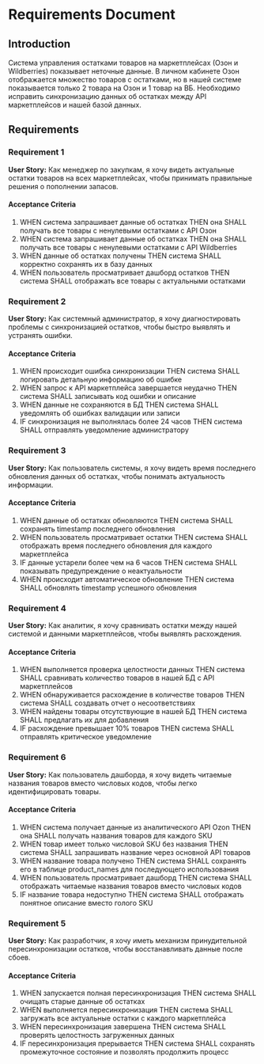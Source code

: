 # Requirements Document

## Introduction

Система управления остатками товаров на маркетплейсах (Озон и Wildberries) показывает неточные данные. В личном кабинете Озон отображается множество товаров с остатками, но в нашей системе показывается только 2 товара на Озон и 1 товар на ВБ. Необходимо исправить синхронизацию данных об остатках между API маркетплейсов и нашей базой данных.

## Requirements

### Requirement 1

**User Story:** Как менеджер по закупкам, я хочу видеть актуальные остатки товаров на всех маркетплейсах, чтобы принимать правильные решения о пополнении запасов.

#### Acceptance Criteria

1. WHEN система запрашивает данные об остатках THEN она SHALL получать все товары с ненулевыми остатками с API Озон
2. WHEN система запрашивает данные об остатках THEN она SHALL получать все товары с ненулевыми остатками с API Wildberries
3. WHEN данные об остатках получены THEN система SHALL корректно сохранять их в базу данных
4. WHEN пользователь просматривает дашборд остатков THEN система SHALL отображать все товары с актуальными остатками

### Requirement 2

**User Story:** Как системный администратор, я хочу диагностировать проблемы с синхронизацией остатков, чтобы быстро выявлять и устранять ошибки.

#### Acceptance Criteria

1. WHEN происходит ошибка синхронизации THEN система SHALL логировать детальную информацию об ошибке
2. WHEN запрос к API маркетплейса завершается неудачно THEN система SHALL записывать код ошибки и описание
3. WHEN данные не сохраняются в БД THEN система SHALL уведомлять об ошибках валидации или записи
4. IF синхронизация не выполнялась более 24 часов THEN система SHALL отправлять уведомление администратору

### Requirement 3

**User Story:** Как пользователь системы, я хочу видеть время последнего обновления данных об остатках, чтобы понимать актуальность информации.

#### Acceptance Criteria

1. WHEN данные об остатках обновляются THEN система SHALL сохранять timestamp последнего обновления
2. WHEN пользователь просматривает остатки THEN система SHALL отображать время последнего обновления для каждого маркетплейса
3. IF данные устарели более чем на 6 часов THEN система SHALL показывать предупреждение о неактуальности
4. WHEN происходит автоматическое обновление THEN система SHALL обновлять timestamp успешного обновления

### Requirement 4

**User Story:** Как аналитик, я хочу сравнивать остатки между нашей системой и данными маркетплейсов, чтобы выявлять расхождения.

#### Acceptance Criteria

1. WHEN выполняется проверка целостности данных THEN система SHALL сравнивать количество товаров в нашей БД с API маркетплейсов
2. WHEN обнаруживается расхождение в количестве товаров THEN система SHALL создавать отчет о несоответствиях
3. WHEN найдены товары отсутствующие в нашей БД THEN система SHALL предлагать их для добавления
4. IF расхождение превышает 10% товаров THEN система SHALL отправлять критическое уведомление

### Requirement 6

**User Story:** Как пользователь дашборда, я хочу видеть читаемые названия товаров вместо числовых кодов, чтобы легко идентифицировать товары.

#### Acceptance Criteria

1. WHEN система получает данные из аналитического API Ozon THEN она SHALL получать названия товаров для каждого SKU
2. WHEN товар имеет только числовой SKU без названия THEN система SHALL запрашивать название через основной API товаров
3. WHEN название товара получено THEN система SHALL сохранять его в таблице product_names для последующего использования
4. WHEN пользователь просматривает дашборд THEN система SHALL отображать читаемые названия товаров вместо числовых кодов
5. IF название товара недоступно THEN система SHALL отображать понятное описание вместо голого SKU

### Requirement 5

**User Story:** Как разработчик, я хочу иметь механизм принудительной пересинхронизации остатков, чтобы восстанавливать данные после сбоев.

#### Acceptance Criteria

1. WHEN запускается полная пересинхронизация THEN система SHALL очищать старые данные об остатках
2. WHEN выполняется пересинхронизация THEN система SHALL загружать все актуальные остатки с каждого маркетплейса
3. WHEN пересинхронизация завершена THEN система SHALL проверять целостность загруженных данных
4. IF пересинхронизация прерывается THEN система SHALL сохранять промежуточное состояние и позволять продолжить процесс
